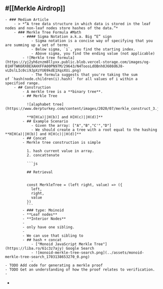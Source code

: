 ## #[[Merkle Airdrop]]
	- ### Medium Article
		- > *“A tree data structure in which data is stored in the leaf nodes and non-leaf nodes store hashes of the data.”*
		- ### Merkle Tree Formula #Math
			- #### Sigma Notation a.k.a. Big “E” sign
				- Sigma notation is a concise way of specifying that you are summing up a set of terms
				- Below sigma, `i`, you find the starting index.
				- Above sigma, you find the ending value (not applicable)
			- ![Merkle tree formula](https://yj2yh6znzm8llyxx.public.blob.vercel-storage.com/images/og-01HFTWK6RX0EXAHXFFA00PN97M/29643/N4ToosLdOBnh0J608d6J8-vLDslLIc0ci9JpXzYU69kdE1XqsXUi.png)
				- The formula suggests that you're taking the sum of `hash(node.children(i).hash)` for all values of i within a specified range.
		- ## Construction
			- A merkle tree is a **binary tree**.
			- ## Merkle Tree
			  
			  ![alaphabet tree](https://www.derpturkey.com/content/images/2020/07/merkle_construct_3.jpg)
			  
			  **H[H(a)||H(b)] and H[H(c)||H(d)]**
			- ## Example Scenario
				- Given the array: ["A","B","C'","D"]
				- We should create a tree with a root equal to the hashing **H[H(a)||H(b)] and H[H(c)||H(d)]**
			- ## Concat
			- Merkle tree construction is simple
			  
			  1. hash current value in array.
			  2. concattenate
			  
			  ```js
			  
			  ## Retrieval
			  
			  
			  const MerkleTree = (left right, value) => ({
			    left,
			    right,
			    value
			  })
			  ```
			- ### type: Moinoid
			- **Leaf nodes**
			- **Interior Nodes**
			-
			- only have one sibling.
			-
			- We can use that sibling to
			- ## hash + concat
				- ["Monoid JavaScript Merkle Tree"](https://liba.ro/61c3z7ajy) Google Search
				- ![monoid-merkle-tree-search.png](../assets/monoid-merkle-tree-search_1703138653270_0.png)
				-
	- TODO Add code for generating a merkle proof
	- TODO Get an understanding of how the proof relates to verification.
	-
-